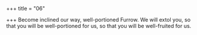+++
title = "06"

+++
Become inclined our way, well-portioned Furrow. We will extol you, so that you will be well-portioned for us, so that you will be well-fruited  for us.  